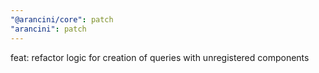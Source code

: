 ```yaml
---
"@arancini/core": patch
"arancini": patch
---
```


feat: refactor logic for creation of queries with unregistered components
